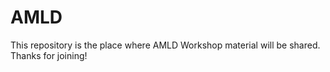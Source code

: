 # AMLD
This repository is the place where AMLD Workshop material will be shared. Thanks for joining!
